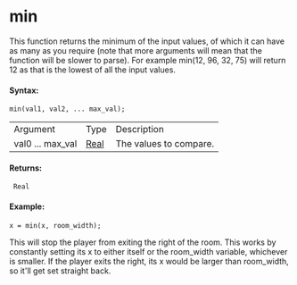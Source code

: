 # min

This function returns the minimum of the input values, of which it can
have as many as you require (note that more arguments will mean that the
function will be slower to parse). For example min(12, 96, 32, 75) will
return 12 as that is the lowest of all the input values.

#### Syntax:

``` gml
min(val1, val2, ... max_val);
```

|                  |                                                                         |                        |
|------------------|-------------------------------------------------------------------------|------------------------|
| Argument         | Type                                                                    | Description            |
| val0 ... max_val |  [Real](../../../../../GameMaker_Language/GML_Overview/Data_Types)  | The values to compare. |

#### Returns:

``` gml
 Real
```

#### Example:

``` gml
x = min(x, room_width);
```

This will stop the player from exiting the right of the room. This works
by constantly setting its x to either itself or the room_width variable,
whichever is smaller. If the player exits the right, its x would be
larger than room_width, so it'll get set straight back.
